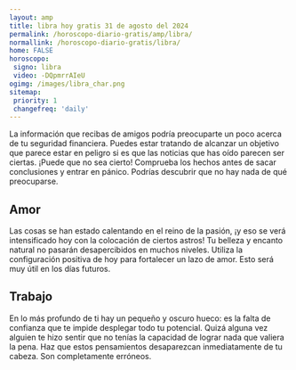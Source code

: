 ```yaml
---
layout: amp
title: libra hoy gratis 31 de agosto del 2024 
permalink: /horoscopo-diario-gratis/amp/libra/
normallink: /horoscopo-diario-gratis/libra/
home: FALSE
horoscopo:
 signo: libra
 video: -DQpmrrAIeU
ogimg: /images/libra_char.png
sitemap:
 priority: 1
 changefreq: 'daily'
---
```



La información que recibas de amigos podría preocuparte un poco acerca de tu seguridad financiera. Puedes estar tratando de alcanzar un objetivo que parece estar en peligro si es que las noticias que has oído parecen ser ciertas. ¡Puede que no sea cierto! Comprueba los hechos antes de sacar conclusiones y entrar en pánico. Podrías descubrir que no hay nada de qué preocuparse.

## Amor

Las cosas se han estado calentando en el reino de la pasión, ¡y eso se verá intensificado hoy con la colocación de ciertos astros! Tu belleza y encanto natural no pasarán desapercibidos en muchos niveles. Utiliza la configuración positiva de hoy para fortalecer un lazo de amor. Esto será muy útil en los días futuros.

## Trabajo

En lo más profundo de ti hay un pequeño y oscuro hueco: es la falta de confianza que te impide desplegar todo tu potencial. Quizá alguna vez alguien te hizo sentir que no tenías la capacidad de lograr nada que valiera la pena. Haz que estos pensamientos desaparezcan inmediatamente de tu cabeza. Son completamente erróneos.